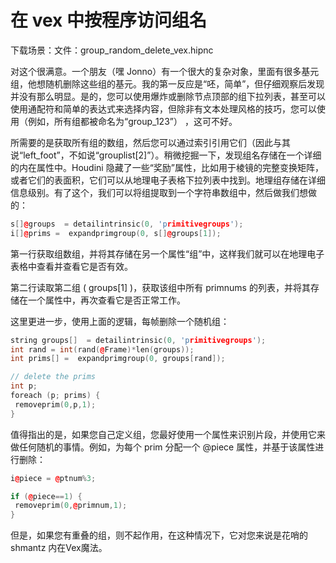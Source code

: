 # 在 vex 中按程序访问组名

下载场景：文件：group_random_delete_vex.hipnc

对这个很满意。一个朋友（嘿 Jonno）有一个很大的复杂对象，里面有很多基元组，他想随机删除这些组的基元。我的第一反应是“呸，简单”，但仔细观察后发现并没有那么明显。是的，您可以使用爆炸或删除节点顶部的组下拉列表，甚至可以使用通配符和简单的表达式来选择内容，但除非有文本处理风格的技巧，您可以使用（例如，所有组都被命名为“group_123”） ，这可不好。

所需要的是获取所有组的数组，然后您可以通过索引引用它们（因此与其说“left_foot”，不如说“grouplist[2]”）。稍微挖掘一下，发现组名存储在一个详细的内在属性中。Houdini 隐藏了一些“奖励”属性，比如用于棱镜的完整变换矩阵，或者它们的表面积，它们可以从地理电子表格下拉列表中找到。地理组存储在详细信息级别。有了这个，我们可以将组提取到一个字符串数组中，然后做我们想做的：

```cpp
s[]@groups  = detailintrinsic(0, 'primitivegroups');
i[]@prims =  expandprimgroup(0, s[]@groups[1]);
```

第一行获取组数组，并将其存储在另一个属性“组”中，这样​​我们就可以在地理电子表格中查看并查看它是否有效。

第二行读取第二组 ( groups[1] )，获取该组中所有 primnums 的列表，并将其存储在一个属性中，再次查看它是否正常工作。

这里更进一步，使用上面的逻辑，每帧删除一个随机组：

```cpp
string groups[]  = detailintrinsic(0, 'primitivegroups');
int rand = int(rand(@Frame)*len(groups));
int prims[] =  expandprimgroup(0, groups[rand]);

// delete the prims
int p;
foreach (p; prims) {
 removeprim(0,p,1);
}
```

值得指出的是，如果您自己定义组，您最好使用一个属性来识别片段，并使用它来做任何随机的事情。例如，为每个 prim 分配一个 @piece 属性，并基于该属性进行删除：

```cpp
i@piece = @ptnum%3;

if (@piece==1) {
 removeprim(0,@primnum,1);
}
```

但是，如果您有重叠的组，则不起作用，在这种情况下，它对您来说是花哨的 shmantz 内在Vex魔法。
